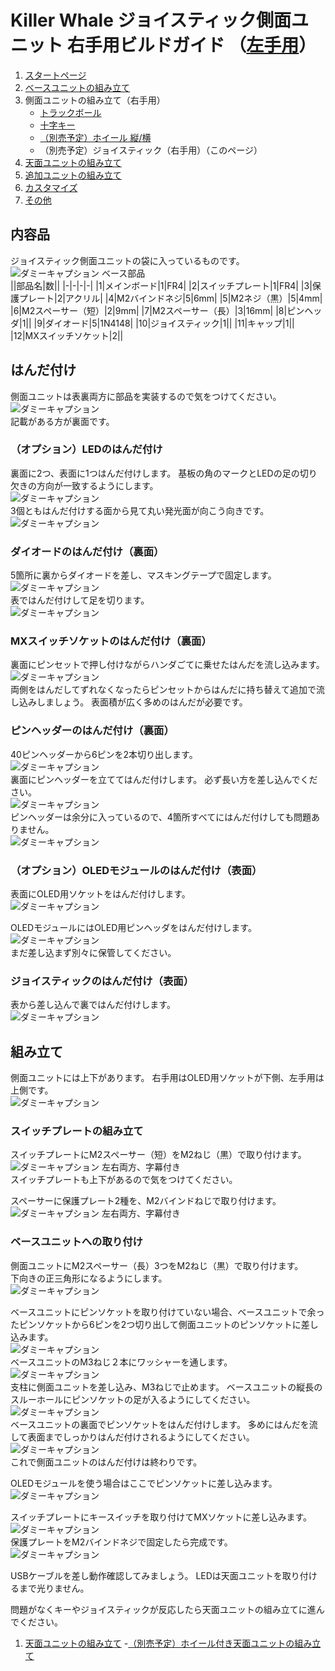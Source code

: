 # Killer Whale ジョイスティック側面ユニット 右手用ビルドガイド （[左手用](../左手用/側面ユニット_トラックボール.md)）

1. [スタートページ](../README.md)
2. [ベースユニットの組み立て](../右手用/2_ベースユニット.md)
3. 側面ユニットの組み立て（右手用）
   - [トラックボール](../右手用/3_側面ユニット_トラックボール.md)
   - [十字キー](../右手用/3_側面ユニット_十字キー.md)
   - [（別売予定）ホイール 縦/横](../右手用/3_側面ユニット_ホイール.md)
   - （別売予定）ジョイスティック（右手用）（このページ）
4.  [天面ユニットの組み立て](../右手用/4_天面ユニット.md)
5. [追加ユニットの組み立て](../右手用/5_追加ユニット.md)
6. [カスタマイズ](../6_カスタマイズ.md)
7. [その他](../7_その他.md)

## 内容品
ジョイスティック側面ユニットの袋に入っているものです。  
![ダミーキャプション ベース部品](../img/IMG_.jpeg)    
||部品名|数||
|-|-|-|-|
|1|メインボード|1|FR4|
|2|スイッチプレート|1|FR4|
|3|保護プレート|2|アクリル|
|4|M2バインドネジ|5|6mm|
|5|M2ネジ（黒）|5|4mm|
|6|M2スペーサー（短）|2|9mm|
|7|M2スペーサー（長）|3|16mm|
|8|ピンヘッダ|1||
|9|ダイオード|5|1N4148|
|10|ジョイスティック|1||
|11|キャップ|1||
|12|MXスイッチソケット|2||
## はんだ付け
側面ユニットは表裏両方に部品を実装するので気をつけてください。  
![ダミーキャプション ](../img/IMG_.jpeg)  
記載がある方が裏面です。  
### （オプション）LEDのはんだ付け
裏面に2つ、表面に1つはんだ付けします。  基板の角のマークとLEDの足の切り欠きの方向が一致するようにします。  
![ダミーキャプション ](../img/IMG_.jpeg)  
3個ともはんだ付けする面から見て丸い発光面が向こう向きです。  
![ダミーキャプション ](../img/IMG_.jpeg)  

### ダイオードのはんだ付け（裏面）
5箇所に裏からダイオードを差し、マスキングテープで固定します。  
![ダミーキャプション ](../img/IMG_.jpeg)  
表ではんだ付けして足を切ります。  
![ダミーキャプション ](../img/IMG_.jpeg)  

### MXスイッチソケットのはんだ付け（裏面）
裏面にピンセットで押し付けながらハンダごてに乗せたはんだを流し込みます。  
![ダミーキャプション ](../img/IMG_.jpeg)  
両側をはんだしてずれなくなったらピンセットからはんだに持ち替えて追加で流し込みしましょう。  表面積が広く多めのはんだが必要です。  

### ピンヘッダーのはんだ付け（裏面）
40ピンヘッダーから6ピンを2本切り出します。  
![ダミーキャプション ](../img/IMG_.jpeg)  
裏面にピンヘッダーを立ててはんだ付けします。  必ず長い方を差し込んでください。  
![ダミーキャプション ](../img/IMG_.jpeg)  
ピンヘッダーは余分に入っているので、4箇所すべてにはんだ付けしても問題ありません。  
![ダミーキャプション ](../img/IMG_.jpeg)  

### （オプション）OLEDモジュールのはんだ付け（表面）
表面にOLED用ソケットをはんだ付けします。  
![ダミーキャプション ](../img/IMG_.jpeg)  

OLEDモジュールにはOLED用ピンヘッダをはんだ付けします。  
![ダミーキャプション ](../img/IMG_.jpeg)  
まだ差し込まず別々に保管してください。  
### ジョイスティックのはんだ付け（表面）
表から差し込んで裏ではんだ付けします。  
![ダミーキャプション ](../img/IMG_.jpeg)  


## 組み立て
側面ユニットには上下があります。  右手用はOLED用ソケットが下側、左手用は上側です。  
![ダミーキャプション ](../img/IMG_.jpeg)  
### スイッチプレートの組み立て
スイッチプレートにM2スペーサー（短）をM2ねじ（黒）で取り付けます。  
![ダミーキャプション 左右両方、字幕付き](../img/IMG_.jpeg)  
スイッチプレートも上下があるので気をつけてください。  
  
スペーサーに保護プレート2種を、M2バインドねじで取り付けます。  
![ダミーキャプション 左右両方、字幕付き](../img/IMG_.jpeg)  

### ベースユニットへの取り付け
側面ユニットにM2スペーサー（長）3つをM2ねじ（黒）で取り付けます。  
下向きの正三角形になるようにします。  
![ダミーキャプション ](../img/IMG_.jpeg)  

ベースユニットにピンソケットを取り付けていない場合、ベースユニットで余ったピンソケットから6ピンを2つ切り出して側面ユニットのピンソケットに差し込みます。  
![ダミーキャプション ](../img/IMG_.jpeg)  
ベースユニットのM3ねじ２本にワッシャーを通します。  
![ダミーキャプション ](../img/IMG_.jpeg)  
支柱に側面ユニットを差し込み、M3ねじで止めます。  ベースユニットの縦長のスルーホールにピンソケットの足が入るようにしてください。  
![ダミーキャプション ](../img/IMG_.jpeg)  
ベースユニットの裏面でピンソケットをはんだ付けします。  多めにはんだを流して表面までしっかりはんだ付けされるようにしてください。  
![ダミーキャプション ](../img/IMG_.jpeg)  
これで側面ユニットのはんだ付けは終わりです。  

OLEDモジュールを使う場合はここでピンソケットに差し込みます。  
![ダミーキャプション ](../img/IMG_.jpeg)  

スイッチプレートにキースイッチを取り付けてMXソケットに差し込みます。  
![ダミーキャプション ](../img/IMG_.jpeg)  
保護プレートをM2バインドネジで固定したら完成です。  
![ダミーキャプション ](../img/IMG_.jpeg)  
 
USBケーブルを差し動作確認してみましょう。  LEDは天面ユニットを取り付けるまで光りません。  

問題がなくキーやジョイスティックが反応したら天面ユニットの組み立てに進んでください。  
1. [天面ユニットの組み立て](../右手用/天面ユニット.md)
    -[（別売予定）ホイール付き天面ユニットの組み立て](../右手用/ホイール付き天面ユニット.md)


